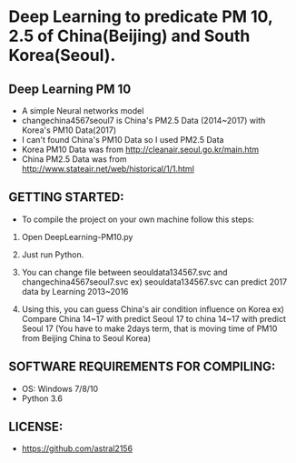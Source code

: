 # Deep Learning to predicate PM 10, 2.5 of China(Beijing) and South Korea(Seoul).

## Deep Learning PM 10
   * A simple Neural networks model
   * changechina4567seoul7 is China's PM2.5 Data (2014~2017) with Korea's PM10 Data(2017) 
   * I can't found China's PM10 Data so I used PM2.5 Data 
   * Korea PM10 Data was from http://cleanair.seoul.go.kr/main.htm
   * China PM2.5 Data was from http://www.stateair.net/web/historical/1/1.html
  

## GETTING STARTED:
  * To compile the project on your own machine follow this steps:
  
  1. Open DeepLearning-PM10.py
  
  2. Just run Python.
  
  3. You can change file between seouldata134567.svc and changechina4567seoul7.svc
  ex) seouldata134567.svc can predict 2017 data by Learning 2013~2016
  
  4. Using this, you can guess China's air condition influence on Korea
  ex) Compare China 14~17 with predict Seoul 17 to china 14~17 with predict Seoul 17
  (You have to make 2days term, that is moving time of PM10 from Beijing China to Seoul Korea)
  

## SOFTWARE REQUIREMENTS FOR COMPILING:
  * OS: Windows 7/8/10
  * Python 3.6

## LICENSE:
  * https://github.com/astral2156


